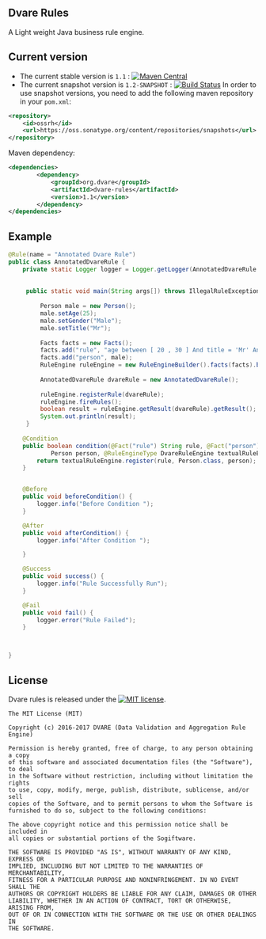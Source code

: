 ## Dvare Rules 
A Light weight Java business rule engine.


## Current version

* The current stable version is `1.1` : [![Maven Central](https://maven-badges.herokuapp.com/maven-central/org.dvare/dvare-rules/badge.svg?style=flat)](http://search.maven.org/#artifactdetails|org.dvare|dvare-rules|1.1|)
* The current snapshot version is `1.2-SNAPSHOT` : [![Build Status](https://travis-ci.org/dvare/dvare-rules.svg?branch=master)](https://travis-ci.org/dvare/dvare-rules) 
In order to use snapshot versions, you need to add the following maven repository in your `pom.xml`:

```xml
<repository>
    <id>ossrh</id>
    <url>https://oss.sonatype.org/content/repositories/snapshots</url>
</repository>
```


 Maven dependency:
 
```xml
<dependencies>
        <dependency>
            <groupId>org.dvare</groupId>
            <artifactId>dvare-rules</artifactId>
            <version>1.1</version>
        </dependency>              
</dependencies>
 ```

## Example

```java
@Rule(name = "Annotated Dvare Rule")
public class AnnotatedDvareRule {
    private static Logger logger = Logger.getLogger(AnnotatedDvareRule.class);
    
    
     public static void main(String args[]) throws IllegalRuleException {
 
         Person male = new Person();
         male.setAge(25);
         male.setGender("Male");
         male.setTitle("Mr");
 
         Facts facts = new Facts();
         facts.add("rule", "age between [ 20 , 30 ] And title = 'Mr' And gender = 'Male'");
         facts.add("person", male);
         RuleEngine ruleEngine = new RuleEngineBuilder().facts(facts).build();
 
         AnnotatedDvareRule dvareRule = new AnnotatedDvareRule();
 
         ruleEngine.registerRule(dvareRule);
         ruleEngine.fireRules();
         boolean result = ruleEngine.getResult(dvareRule).getResult();
         System.out.println(result);
     }   
    
    @Condition
    public boolean condition(@Fact("rule") String rule, @Fact("person") 
            Person person, @RuleEngineType DvareRuleEngine textualRuleEngine) throws InterpretException {
        return textualRuleEngine.register(rule, Person.class, person);
    }


    @Before
    public void beforeCondition() {
        logger.info("Before Condition ");
    }

    @After
    public void afterCondition() {
        logger.info("After Condition ");

    }

    @Success
    public void success() {
        logger.info("Rule Successfully Run");
    }

    @Fail
    public void fail() {
        logger.error("Rule Failed");
    }



}    
 ```

## License
Dvare rules  is released under the [![MIT license](http://img.shields.io/badge/license-MIT-brightgreen.svg?style=flat)](http://opensource.org/licenses/MIT).

```
The MIT License (MIT)

Copyright (c) 2016-2017 DVARE (Data Validation and Aggregation Rule Engine)

Permission is hereby granted, free of charge, to any person obtaining a copy
of this software and associated documentation files (the "Software"), to deal
in the Software without restriction, including without limitation the rights
to use, copy, modify, merge, publish, distribute, sublicense, and/or sell
copies of the Software, and to permit persons to whom the Software is
furnished to do so, subject to the following conditions:

The above copyright notice and this permission notice shall be included in
all copies or substantial portions of the Sogiftware.

THE SOFTWARE IS PROVIDED "AS IS", WITHOUT WARRANTY OF ANY KIND, EXPRESS OR
IMPLIED, INCLUDING BUT NOT LIMITED TO THE WARRANTIES OF MERCHANTABILITY,
FITNESS FOR A PARTICULAR PURPOSE AND NONINFRINGEMENT. IN NO EVENT SHALL THE
AUTHORS OR COPYRIGHT HOLDERS BE LIABLE FOR ANY CLAIM, DAMAGES OR OTHER
LIABILITY, WHETHER IN AN ACTION OF CONTRACT, TORT OR OTHERWISE, ARISING FROM,
OUT OF OR IN CONNECTION WITH THE SOFTWARE OR THE USE OR OTHER DEALINGS IN
THE SOFTWARE.
```
